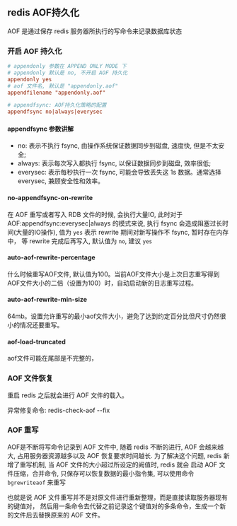 ## redis AOF持久化
AOF 是通过保存 redis 服务器所执行的写命令来记录数据库状态

### 开启 AOF 持久化
```ini
# appendonly 参数在 APPEND ONLY MODE 下
# appendonly 默认是 no, 不开启 AOF 持久化
appendonly yes
# aof 文件名, 默认是 "appendonly.aof"
appendfilename "appendonly.aof"

# appendfsync: AOF持久化策略的配置
appendfsync no|always|everysec
```
#### appendfsync 参数讲解
 - no: 表示不执行 fsync, 由操作系统保证数据同步到磁盘, 速度快, 但是不太安全;
 - always: 表示每次写入都执行 fsync, 以保证数据同步到磁盘, 效率很低;
 - everysec: 表示每秒执行一次 fsync, 可能会导致丢失这 1s 数据。通常选择 everysec, 兼顾安全性和效率。

#### no-appendfsync-on-rewrite
在 AOF 重写或者写入 RDB 文件的时候, 会执行大量IO, 此时对于 AOF:appendfsync:everysec|always 的模式来说,
执行 fsync 会造成阻塞过长时间(大量的IO操作), 值为 `yes` 表示 rewrite 期间对新写操作不 fsync, 暂时存在内存中，
等 rewrite 完成后再写入, 默认值为 `no`, 建议 `yes`

#### auto-aof-rewrite-percentage
什么时候重写AOF文件, 默认值为100。当前AOF文件大小是上次日志重写得到AOF文件大小的二倍（设置为100）时，自动启动新的日志重写过程。

#### auto-aof-rewrite-min-size
64mb。设置允许重写的最小aof文件大小，避免了达到约定百分比但尺寸仍然很小的情况还要重写。

#### aof-load-truncated
aof文件可能在尾部是不完整的，

### AOF 文件恢复
重启 redis 之后就会进行 AOF 文件的载入。

异常修复命令: redis-check-aof --fix

### AOF 重写
 AOF是不断将写命令记录到 AOF 文件中, 随着 redis 不断的进行, AOF 会越来越大, 占用服务器资源越多以及 AOF 
 恢复要求时间越长. 为了解决这个问题, redis 新增了重写机制, 当 AOF 文件的大小超过所设定的阙值时, redis 就会
 启动 AOF 文件压缩，合并命令, 只保存可以恢复数据的最小指令集, 可以使用命令 `bgrewriteaof` 来重写
 
 也就是说 AOF 文件重写并不是对原文件进行重新整理，而是直接读取服务器现有的键值对，
 然后用一条命令去代替之前记录这个键值对的多条命令，生成一个新的文件后去替换原来的 AOF 文件。
 




